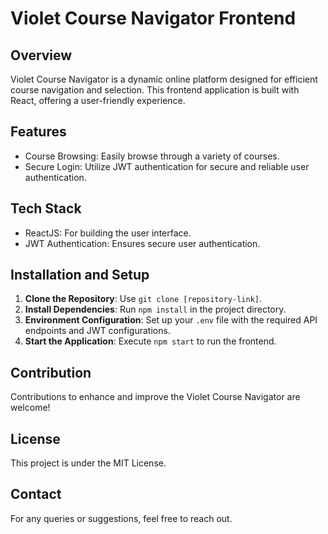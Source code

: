 # Violet Course Navigator Frontend

## Overview
Violet Course Navigator is a dynamic online platform designed for efficient course navigation and selection. This frontend application is built with React, offering a user-friendly experience.

## Features
- Course Browsing: Easily browse through a variety of courses.
- Secure Login: Utilize JWT authentication for secure and reliable user authentication.

## Tech Stack
- ReactJS: For building the user interface.
- JWT Authentication: Ensures secure user authentication.

## Installation and Setup
1. **Clone the Repository**: Use `git clone [repository-link]`.
2. **Install Dependencies**: Run `npm install` in the project directory.
3. **Environment Configuration**: Set up your `.env` file with the required API endpoints and JWT configurations.
4. **Start the Application**: Execute `npm start` to run the frontend.

## Contribution
Contributions to enhance and improve the Violet Course Navigator are welcome!

## License
This project is under the MIT License.

## Contact
For any queries or suggestions, feel free to reach out.
